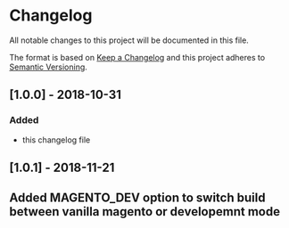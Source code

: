 # Changelog
All notable changes to this project will be documented in this file.

The format is based on [Keep a Changelog](http://keepachangelog.com/en/1.0.0/)
and this project adheres to [Semantic Versioning](http://semver.org/spec/v2.0.0.html).

## [1.0.0] - 2018-10-31
### Added
- this changelog file


## [1.0.1] - 2018-11-21
## Added MAGENTO_DEV option to switch build between vanilla magento or developemnt mode
